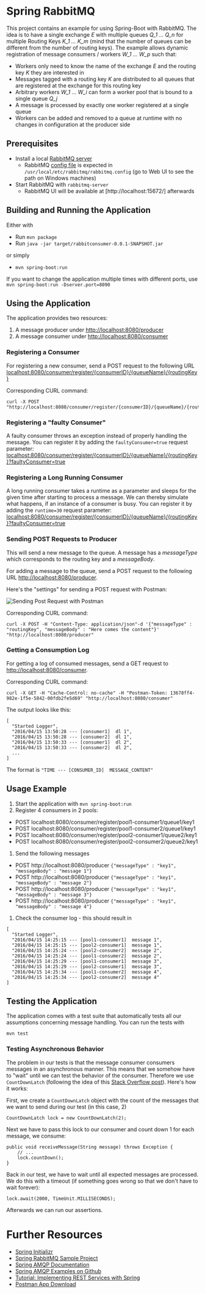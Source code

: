 Spring RabbitMQ
===============

This project contains an example for using Spring-Boot with RabbitMQ. The idea is to have a single exchange *E* with multiple queues *Q_1 ... Q_n* for multiple Routing Keys *K_1 ... K_m* (mind that the number of queues can be different from the number of routing keys). The example allows dynamic registration of message consumers / workers *W_1 ... W_p* such that:

* Workers only need to know the name of the exchange *E* and the routing key *K* they are interested in
* Messages tagged with a routing key *K* are distributed to all queues that are registered at the exchange for this routing key
* Arbitrary workers *W_1 ... W_i* can form a worker pool that is bound to a single queue *Q_j*
* A message is processed by exactly one worker registered at a single queue
* Workers can be added and removed to a queue at runtime with no changes in configuration at the producer side



Prerequisites
-------------

* Install a local [RabbitMQ server](https://www.rabbitmq.com/install-standalone-mac.html)
  * RabbitMQ [config file](https://www.rabbitmq.com/configure.html) is expected in `/usr/local/etc/rabbitmq/rabbitmq.config` (go to Web UI to see the path on Windows machines)
* Start RabbitMQ with `rabbitmq-server`
  * RabbitMQ UI will be available at [http://localhost:15672/] afterwards



Building and Running the Application
------------------------------------

Either with

* Run `mvn package`
* Run `java -jar target/rabbitconsumer-0.0.1-SNAPSHOT.jar`

or simply

* `mvn spring-boot:run`

If you want to change the application multiple times with different ports, use `mvn spring-boot:run -Dserver.port=8090`



Using the Application
---------------------

The application provides two resources:

1. A message producer under [http://localhost:8080/producer](http://localhost:8080/producer)
1. A message consumer under [http://localhost:8080/consumer](http://localhost:8080/consumer)

### Registering a Consumer

For registering a new consumer, send a POST request to the following URL [localhost:8080/consumer/register/{consumerID}/{queueName}/{routingKey}](localhost:8080/consumer/register/{consumerID}/{queueName}/{routingKey})

Corresponding CURL command:

    curl -X POST "http://localhost:8080/consumer/register/{consumerID}/{queueName}/{routingKey}"

### Registering a "faulty Consumer"

A faulty consumer throws an exception instead of properly handling the message. You can register it by adding the `faultyConsumer=true` request parameter: [localhost:8080/consumer/register/{consumerID}/{queueName}/{routingKey}?faultyConsumer=true](localhost:8080/consumer/register/{consumerID}/{queueName}/{routingKey}?faultyConsumer=true)

### Registering a Long Running Consumer

A long running consumer takes a runtime as a parameter and sleeps for the given time after starting to process a message. We can thereby simulate what happens, if an instance of a consumer is busy. You can register it by adding the `runtime=30` request parameter: [localhost:8080/consumer/register/{consumerID}/{queueName}/{routingKey}?faultyConsumer=true](localhost:8080/consumer/register/{consumerID}/{queueName}/{routingKey}?runtime=30)

### Sending POST Requests to Producer

This will send a new message to the queue. A message has a *messageType* which corresponds to the routing key and a *messageBody*.

For adding a message to the queue, send a POST request to the following URL [http://localhost:8080/producer](http://localhost:8080/producer).

Here's the "settings" for sending a POST request with Postman:

![Sending Post Request with Postman](/doc/screen-1.png?raw=true "Sending Post Request with Postman")

Corresponding CURL command:

    curl -X POST -H "Content-Type: application/json"-d '{"messageType" : "routingKey", "messageBody" : "Here comes the content"}' "http://localhost:8080/producer"

### Getting a Consumption Log

For getting a log of consumed messages, send a GET request to [http://localhost:8080/consumer](http://localhost:8080/consumer).

Corresponding CURL command:

    curl -X GET -H "Cache-Control: no-cache" -H "Postman-Token: 13678ff4-982e-1f5e-5842-00fdb2fe5d69" "http://localhost:8080/consumer"

The output looks like this:

    [
      "Started Logger",
      "2016/04/15 13:50:28 --- [consumer1]  dl 1",
      "2016/04/15 13:50:28 --- [consumer2]  dl 1",
      "2016/04/15 13:50:33 --- [consumer1]  dl 2",
      "2016/04/15 13:50:33 --- [consumer2]  dl 2",
      ...
    ]

The format is `"TIME --- [CONSUMER_ID]  MESSAGE_CONTENT"`



Usage Example
-------------

1. Start the application with `mvn spring-boot:run`
1. Register 4 consumers in 2 pools:
  * POST localhost:8080/consumer/register/pool1-consumer1/queue1/key1
  * POST localhost:8080/consumer/register/pool1-consumer2/queue1/key1
  * POST localhost:8080/consumer/register/pool2-consumer1/queue2/key1
  * POST localhost:8080/consumer/register/pool2-consumer2/queue2/key1
1. Send the following messages
  * POST http://localhost:8080/producer `{"messageType" : "key1", "messageBody" : "message 1"}`
  * POST http://localhost:8080/producer `{"messageType" : "key1", "messageBody" : "message 2"}`
  * POST http://localhost:8080/producer `{"messageType" : "key1", "messageBody" : "message 3"}`
  * POST http://localhost:8080/producer `{"messageType" : "key1", "messageBody" : "message 4"}`
1. Check the consumer log - this should result in

````
[
  "Started Logger",
  "2016/04/15 14:25:15 --- [pool1-consumer1]  message 1",
  "2016/04/15 14:25:15 --- [pool2-consumer1]  message 1",
  "2016/04/15 14:25:24 --- [pool2-consumer2]  message 2",
  "2016/04/15 14:25:24 --- [pool1-consumer2]  message 2",
  "2016/04/15 14:25:29 --- [pool1-consumer1]  message 3",
  "2016/04/15 14:25:29 --- [pool2-consumer1]  message 3",
  "2016/04/15 14:25:34 --- [pool1-consumer2]  message 4",
  "2016/04/15 14:25:34 --- [pool2-consumer2]  message 4"
]
````


Testing the Application
-----------------------

The application comes with a test suite that automatically tests all our assumptions concerning message handling. You can run the tests with

    mvn test

### Testing Asynchronous Behavior

The problem in our tests is that the message consumer consumers messages in an asynchronous manner. This means that we somehow have to "wait" until we can test the behavior of the consumer. Therefore we use `CountDownLatch` (following the idea of this [Stack Overflow post](http://stackoverflow.com/a/1829949/1549950)). Here's how it works:

First, we create a `CountDownLatch` object with the count of the messages that we want to send during our test (in this case, 2)

    CountDownLatch lock = new CountDownLatch(2);

Next we have to pass this lock to our consumer and count down 1 for each message, we consume:

    public void receiveMessage(String message) throws Exception {
        // ...
        lock.countDown();
    }

Back in our test, we have to wait until all expected messages are processed. We do this with a timeout (if something goes wrong so that we don't have to wait forever):

    lock.await(2000, TimeUnit.MILLISECONDS);

Afterwards we can run our assertions.



Further Resources
=================

* [Spring Initializr](https://start.spring.io/)
* [Spring RabbitMQ Sample Project](https://spring.io/guides/gs/messaging-rabbitmq/)
* [Spring AMQP Documentation](http://docs.spring.io/spring-amqp/reference/html/)
* [Spring AMQP Examples on Github](https://github.com/spring-projects/spring-amqp-samples)
* [Tutorial: Implementing REST Services with Spring](https://spring.io/guides/tutorials/bookmarks/)
* [Postman App Download](https://www.getpostman.com/)


